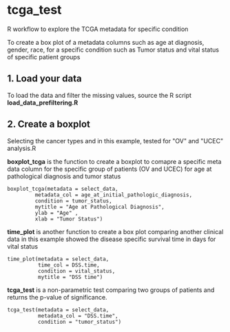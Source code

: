 # tcga_test

R workflow to explore the TCGA metadata for specific condition

To create a box plot of a metadata columns such as age at diagnosis, gender, race, for a specific condition such as
Tumor status and vital status of specific patient groups

## 1. Load your data ##

To load the data and filter the missing values, source the R script 
**load_data_prefiltering.R**

## 2. Create a boxplot 
Selecting the cancer types and in this example, tested for "OV" and "UCEC"
analysis.R


**boxplot_tcga**  is the function to create a boxplot to comapre a specific meta data column for the specific group of patients (OV and UCEC) for 
age at pathological diagnosis and tumor status
 
 ```
 boxplot_tcga(metadata = select_data, 
          metadata_col = age_at_initial_pathologic_diagnosis,
          condition = tumor_status,
          mytitle = "Age at Pathological Diagnosis",
          ylab = "Age" ,
          xlab = "Tumor Status")
```
**time_plot** is another function to create a box plot comparing another clinical data in this example showed the disease specific survival time in days for vital status

```
time_plot(metadata = select_data, 
          time_col = DSS.time, 
          condition = vital_status,
          mytitle = "DSS time")
```

**tcga_test** is a non-parametric test comparing two groups of patients and returns the p-value of significance. 
```
tcga_test(metadata = select_data, 
          metadata_col = "DSS.time", 
          condition = "tumor_status")
					
```
					
					
